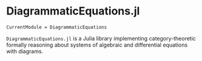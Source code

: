 # DiagrammaticEquations.jl

```@meta
CurrentModule = DiagrammaticEquations
```

`DiagrammaticEquations.jl` is a Julia library implementing category-theoretic formally reasoning about systems of algebraic and differential equations with diagrams. 

